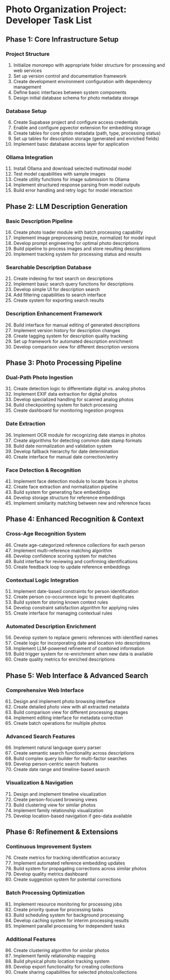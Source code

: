 # Photo Organization Project: Developer Task List

## Phase 1: Core Infrastructure Setup

### Project Structure
1. Initialize monorepo with appropriate folder structure for processing and web services
2. Set up version control and documentation framework
3. Create development environment configuration with dependency management
4. Define basic interfaces between system components
5. Design initial database schema for photo metadata storage

### Database Setup
6. Create Supabase project and configure access credentials
7. Enable and configure pgvector extension for embedding storage
8. Create tables for core photo metadata (path, type, processing status)
9. Set up tables for description storage (generated and enriched fields)
10. Implement basic database access layer for application

### Ollama Integration
11. Install Ollama and download selected multimodal model
12. Test model capabilities with sample images
13. Create utility functions for image submission to Ollama
14. Implement structured response parsing from model outputs
15. Build error handling and retry logic for model interaction

## Phase 2: LLM Description Generation

### Basic Description Pipeline
16. Create photo loader module with batch processing capability
17. Implement image preprocessing (resize, normalize) for model input
18. Develop prompt engineering for optimal photo descriptions
19. Build pipeline to process images and store resulting descriptions
20. Implement tracking system for processing status and results

### Searchable Description Database
21. Create indexing for text search on descriptions
22. Implement basic search query functions for descriptions
23. Develop simple UI for description search
24. Add filtering capabilities to search interface
25. Create system for exporting search results

### Description Enhancement Framework
26. Build interface for manual editing of generated descriptions
27. Implement version history for description changes
28. Create tagging system for description quality tracking
29. Set up framework for automated description enrichment
30. Develop comparison view for different description versions

## Phase 3: Photo Processing Pipeline

### Dual-Path Photo Ingestion
31. Create detection logic to differentiate digital vs. analog photos
32. Implement EXIF data extraction for digital photos
33. Develop specialized handling for scanned analog photos
34. Build checkpointing system for batch processing
35. Create dashboard for monitoring ingestion progress

### Date Extraction
36. Implement OCR module for recognizing date stamps in photos
37. Create algorithms for detecting common date stamp formats
38. Build date normalization and validation system
39. Develop fallback hierarchy for date determination
40. Create interface for manual date correction/entry

### Face Detection & Recognition
41. Implement face detection module to locate faces in photos
42. Create face extraction and normalization pipeline
43. Build system for generating face embeddings
44. Develop storage structure for reference embeddings
45. Implement similarity matching between new and reference faces

## Phase 4: Enhanced Recognition & Context

### Cross-Age Recognition System
46. Create age-categorized reference collections for each person
47. Implement multi-reference matching algorithm
48. Develop confidence scoring system for matches
49. Build interface for reviewing and confirming identifications
50. Create feedback loop to update reference embeddings

### Contextual Logic Integration
51. Implement date-based constraints for person identification
52. Create person co-occurrence logic to prevent duplicates
53. Build system for storing known context rules
54. Develop constraint satisfaction algorithm for applying rules
55. Create interface for managing contextual rules

### Automated Description Enrichment
56. Develop system to replace generic references with identified names
57. Create logic for incorporating date and location into descriptions
58. Implement LLM-powered refinement of combined information
59. Build trigger system for re-enrichment when new data is available
60. Create quality metrics for enriched descriptions

## Phase 5: Web Interface & Advanced Search

### Comprehensive Web Interface
61. Design and implement photo browsing interface
62. Create detailed photo view with all extracted metadata
63. Build comparison view for different processing stages
64. Implement editing interface for metadata correction
65. Create batch operations for multiple photos

### Advanced Search Features
66. Implement natural language query parser
67. Create semantic search functionality across descriptions
68. Build complex query builder for multi-factor searches
69. Develop person-centric search features
70. Create date range and timeline-based search

### Visualization & Navigation
71. Design and implement timeline visualization
72. Create person-focused browsing views
73. Build clustering view for similar photos
74. Implement family relationship visualization
75. Develop location-based navigation if geo-data available

## Phase 6: Refinement & Extensions

### Continuous Improvement System
76. Create metrics for tracking identification accuracy
77. Implement automated reference embedding updates
78. Build system for propagating corrections across similar photos
79. Develop quality metrics dashboard
80. Create suggestion system for potential corrections

### Batch Processing Optimization
81. Implement resource monitoring for processing jobs
82. Create priority queue for processing tasks
83. Build scheduling system for background processing
84. Develop caching system for interim processing results
85. Implement parallel processing for independent tasks

### Additional Features
86. Create clustering algorithm for similar photos
87. Implement family relationship mapping
88. Build physical photo location tracking system
89. Develop export functionality for creating collections
90. Create sharing capabilities for selected photos/collections
